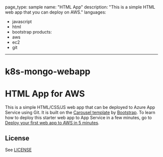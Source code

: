 page_type: sample
name: "HTML App"
description: "This is a simple HTML web app that you can deploy on AWS."
languages:
- javascript
- html
- bootstrap
products:
- aws
- ec2
- git
---
# k8s-mongo-webapp
# HTML App for AWS
This is a simple HTML/CSS/JS web app that can be deployed to Azure App
Service using Git.
It is built on the [Carousel template](http://getbootstrap.com/examples/carousel)
by [Bootstrap](http://getbootstrap.com).
To learn how to deploy this starter web app to App Service in a few minutes, go
to [Deploy your first web app to AWS in 5
minutes](https://aws.amazon.com/getting-started/hands-on/host-static-website/
).
## License
See [LICENSE](LICENSE)
